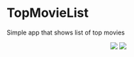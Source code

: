 # TopMovieList
Simple app that shows list of top movies

<p align="center">
  <img src="https://user-images.githubusercontent.com/10959574/33198584-924fea96-d11e-11e7-95c0-b7f26fb2f46f.png">
  <img src="https://user-images.githubusercontent.com/10959574/33198597-a60f171e-d11e-11e7-9ba3-30e62aee03ce.png">
</p>
